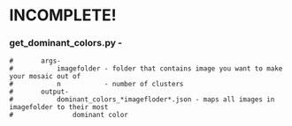 # INCOMPLETE!
### get_dominant_colors.py - 
```
#       args-
#           imagefolder - folder that contains image you want to make your mosaic out of
#           n           - number of clusters
#       output-
#           dominant_colors_*imagefloder*.json - maps all images in imagefolder to their most
#               dominant color
```
